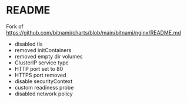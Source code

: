 # README

Fork of https://github.com/bitnami/charts/blob/main/bitnami/nginx/README.md

- disabled tls
- removed initContainers
- removed empty dir volumes
- ClusterIP service type
- HTTP port set to 80
- HTTPS port removed
- disable securityContext
- custom readiness probe
- disabled network policy
